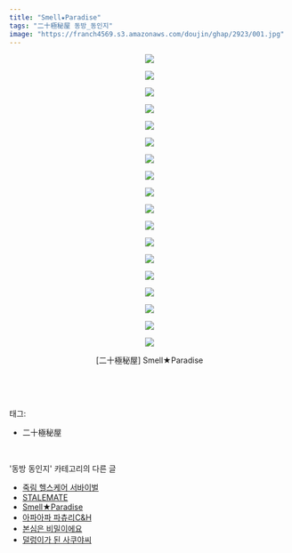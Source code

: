 ```yaml
---
title: "Smell★Paradise"
tags: "二十極秘屋 동방_동인지"
image: "https://franch4569.s3.amazonaws.com/doujin/ghap/2923/001.jpg"
---
```

<div class="article">
<p style="text-align: center; clear: none; float: none;"><img src="{{ site.imgserver2 }}/ghap/2923/001.jpg"/></p>
<p style="text-align: center; clear: none; float: none;"><img src="{{ site.imgserver2 }}/ghap/2923/002.jpg"/></p>
<p style="text-align: center; clear: none; float: none;"><img src="{{ site.imgserver2 }}/ghap/2923/003.jpg"/></p>
<p style="text-align: center; clear: none; float: none;"><img src="{{ site.imgserver2 }}/ghap/2923/004.jpg"/></p>
<p style="text-align: center; clear: none; float: none;"><img src="{{ site.imgserver2 }}/ghap/2923/005.jpg"/></p>
<p style="text-align: center; clear: none; float: none;"><img src="{{ site.imgserver2 }}/ghap/2923/006.jpg"/></p>
<p style="text-align: center; clear: none; float: none;"><img src="{{ site.imgserver2 }}/ghap/2923/007.jpg"/></p>
<p style="text-align: center; clear: none; float: none;"><img src="{{ site.imgserver2 }}/ghap/2923/008.jpg"/></p>
<p style="text-align: center; clear: none; float: none;"><img src="{{ site.imgserver2 }}/ghap/2923/009.jpg"/></p>
<p style="text-align: center; clear: none; float: none;"><img src="{{ site.imgserver2 }}/ghap/2923/010.jpg"/></p>
<p style="text-align: center; clear: none; float: none;"><img src="{{ site.imgserver2 }}/ghap/2923/011.jpg"/></p>
<p style="text-align: center; clear: none; float: none;"><img src="{{ site.imgserver2 }}/ghap/2923/012.jpg"/></p>
<p style="text-align: center; clear: none; float: none;"><img src="{{ site.imgserver2 }}/ghap/2923/013.jpg"/></p>
<p style="text-align: center; clear: none; float: none;"><img src="{{ site.imgserver2 }}/ghap/2923/014.jpg"/></p>
<p style="text-align: center; clear: none; float: none;"><img src="{{ site.imgserver2 }}/ghap/2923/015.jpg"/></p>
<p style="text-align: center; clear: none; float: none;"><img src="{{ site.imgserver2 }}/ghap/2923/016.jpg"/></p>
<p style="text-align: center; clear: none; float: none;"><img src="{{ site.imgserver2 }}/ghap/2923/017.jpg"/></p>
<p style="text-align: center; clear: none; float: none;"><img src="{{ site.imgserver2 }}/ghap/2923/018.jpg"/></p>
<p style="text-align: center; clear: none; float: none;">[二十極秘屋] Smell★Paradise</p>
<p><br/></p>
</div><br/>
<div class="tagTrail">
<p>태그: </p>
<ul>
<li>二十極秘屋</li>
</ul>
</div><br/>
<div class="another">
<p>'동방 동인지' 카테고리의 다른 글</p>
<ul>
<li><a href="/ghap_2927">죽림 헬스케어 서바이벌</a></li>
<li><a href="/ghap_2924">STALEMATE</a></li>
<li><a href="/ghap_2923">Smell★Paradise</a></li>
<li><a href="/ghap_2922">아파아파 파츄리C&amp;H</a></li>
<li><a href="/ghap_2917">본심은 비밀이에요</a></li>
<li><a href="/ghap_2914">덜렁이가 된 사쿠야씨</a></li>
</ul>
</div><br/>
<div class="cb_module cb_fluid">
<div class="cb_wrt cb_profile">
</div><!-- commentList close -->
</div><br/>
